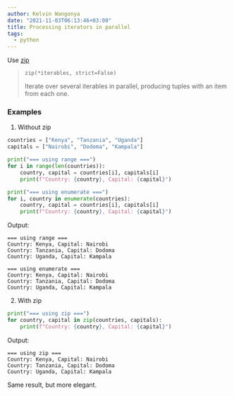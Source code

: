 ```yaml
---
author: Kelvin Wangonya
date: "2021-11-03T06:13:46+03:00"
title: Processing iterators in parallel
tags:
  - python
---
```


Use [zip](https://docs.python.org/3/library/functions.html#zip)

> `zip(*iterables, strict=False)`
>
> Iterate over several iterables in parallel, producing tuples with an
> item from each one.

### Examples

1.  Without zip

```python
countries = ["Kenya", "Tanzania", "Uganda"]
capitals = ["Nairobi", "Dodoma", "Kampala"]

print("=== using range ===")
for i in range(len(countries)):
    country, capital = countries[i], capitals[i]
    print(f"Country: {country}, Capital: {capital}")

print("=== using enumerate ===")
for i, country in enumerate(countries):
    country, capital = countries[i], capitals[i]
    print(f"Country: {country}, Capital: {capital}")
```

Output:

```shell
=== using range ===
Country: Kenya, Capital: Nairobi
Country: Tanzania, Capital: Dodoma
Country: Uganda, Capital: Kampala

=== using enumerate ===
Country: Kenya, Capital: Nairobi
Country: Tanzania, Capital: Dodoma
Country: Uganda, Capital: Kampala
```

2.  With zip

```python
print("=== using zip ===")
for country, capital in zip(countries, capitals):
    print(f"Country: {country}, Capital: {capital}")
```

Output:

```shell
=== using zip ===
Country: Kenya, Capital: Nairobi
Country: Tanzania, Capital: Dodoma
Country: Uganda, Capital: Kampala
```

Same result, but more elegant.
